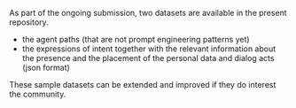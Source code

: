 
As part of the ongoing submission, two datasets are available in the present repository. 

- the agent paths (that are not prompt engineering patterns yet)
- the expressions of intent together with the relevant information about the presence and the placement of the personal data and dialog acts (json format)

These sample datasets can be extended and improved if they do interest the community.
